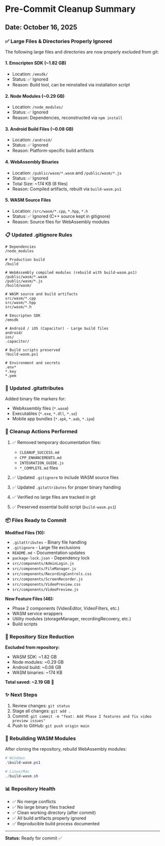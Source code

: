 # Pre-Commit Cleanup Summary

## Date: October 16, 2025

### ✅ Large Files & Directories Properly Ignored

The following large files and directories are now properly excluded from git:

#### 1. **Emscripten SDK** (~1.82 GB)
- Location: `/emsdk/`
- Status: ✅ Ignored
- Reason: Build tool, can be reinstalled via installation script

#### 2. **Node Modules** (~0.29 GB)
- Location: `/node_modules/`
- Status: ✅ Ignored
- Reason: Dependencies, reconstructed via `npm install`

#### 3. **Android Build Files** (~0.08 GB)
- Location: `/android/`
- Status: ✅ Ignored
- Reason: Platform-specific build artifacts

#### 4. **WebAssembly Binaries**
- Location: `/public/wasm/*.wasm` and `/public/wasm/*.js`
- Status: ✅ Ignored
- Total Size: ~174 KB (8 files)
- Reason: Compiled artifacts, rebuilt via `build-wasm.ps1`

#### 5. **WASM Source Files**
- Location: `/src/wasm/*.cpp`, `*.hpp`, `*.h`
- Status: ✅ Ignored (C++ source kept in gitignore)
- Reason: Source files for WebAssembly modules

### 📋 Updated .gitignore Rules

```gitignore
# Dependencies
/node_modules

# Production build
/build

# WebAssembly compiled modules (rebuild with build-wasm.ps1)
/public/wasm/*.wasm
/public/wasm/*.js
/build/wasm/

# WASM source and build artifacts
src/wasm/*.cpp
src/wasm/*.hpp
src/wasm/*.h

# Emscripten SDK
/emsdk

# Android / iOS (Capacitor) - Large build files
android/
ios/
.capacitor/

# Build scripts preserved
!build-wasm.ps1

# Environment and secrets
.env*
*.key
*.pem
```

### 📝 Updated .gitattributes

Added binary file markers for:
- WebAssembly files (`*.wasm`)
- Executables (`*.exe`, `*.dll`, `*.so`)
- Mobile app bundles (`*.apk`, `*.aab`, `*.ipa`)

### 🧹 Cleanup Actions Performed

1. ✅ Removed temporary documentation files:
   - `CLEANUP_SUCCESS.md`
   - `CPP_ENHANCEMENTS.md`
   - `INTEGRATION_GUIDE.js`
   - `*_COMPLETE.md` files

2. ✅ Updated `.gitignore` to include WASM source files
3. ✅ Updated `.gitattributes` for proper binary handling
4. ✅ Verified no large files are tracked in git
5. ✅ Preserved essential build script (`build-wasm.ps1`)

### 📦 Files Ready to Commit

**Modified Files (10):**
- `.gitattributes` - Binary file handling
- `.gitignore` - Large file exclusions
- `README.md` - Documentation updates
- `package-lock.json` - Dependency lock
- `src/components/AdminLogin.js`
- `src/components/FileManager.js`
- `src/components/RecordingControls.css`
- `src/components/ScreenRecorder.js`
- `src/components/VideoPreview.css`
- `src/components/VideoPreview.js`

**New Feature Files (46):**
- Phase 2 components (VideoEditor, VideoFilters, etc.)
- WASM service wrappers
- Utility modules (storageManager, recordingRecovery, etc.)
- Build scripts

### 🚀 Repository Size Reduction

**Excluded from repository:**
- WASM SDK: ~1.82 GB
- Node modules: ~0.29 GB  
- Android build: ~0.08 GB
- WASM binaries: ~174 KB

**Total saved: ~2.19 GB** 🎉

### ✨ Next Steps

1. Review changes: `git status`
2. Stage all changes: `git add .`
3. Commit: `git commit -m "feat: Add Phase 2 features and fix video preview issues"`
4. Push to GitHub: `git push origin main`

### 🔄 Rebuilding WASM Modules

After cloning the repository, rebuild WebAssembly modules:

```powershell
# Windows
.\build-wasm.ps1

# Linux/Mac
./build-wasm.sh
```

### 📊 Repository Health

- ✅ No merge conflicts
- ✅ No large binary files tracked
- ✅ Clean working directory (after commit)
- ✅ All build artifacts properly ignored
- ✅ Reproducible build process documented

---

**Status:** Ready for commit ✅
